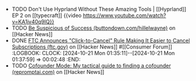 - TODO Don't Use Hyprland Without These Amazing Tools | [[Hyprland]] EP 2 on [[typecraft]]
  {{video https://www.youtube.com/watch?v=KA1jv40q9lQ}}
- TODO [Be Suspicious of Success (buttondown.com/hillelwayne)](https://news.ycombinator.com/item?id=41860135) on [[Hacker News]]
- DONE [FTC Announces "Click-to-Cancel" Rule Making It Easier to Cancel Subscriptions (ftc.gov)](https://news.ycombinator.com/item?id=41858665) on [[Hacker News]] #[[Consumer Forum]]
  :LOGBOOK:
  CLOCK: [2024-10-21 Mon 01:35:11]--[2024-10-21 Mon 01:37:59] =>  00:02:48
  :END:
- TODO [Cofounder Mode: My tactical guide to finding a cofounder (repromptai.com)](https://news.ycombinator.com/item?id=41830247) on [[Hacker News]]